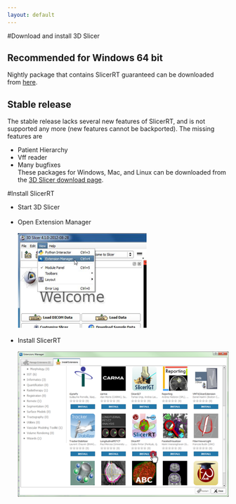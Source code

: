 ```yaml
---
layout: default
---
```

#Download and install 3D Slicer

## Recommended for Windows 64 bit
Nightly package that contains SlicerRT guaranteed can be downloaded from [here](http://slicer.kitware.com/midas3/api/rest?method=midas.bitstream.download&name=Slicer-4.2.0-2013-06-23-win-amd64.exe&checksum=134c693a90a219ec361881c95daa372f).

## Stable release
The stable release lacks several new features of SlicerRT, and is not supported any more (new features cannot be backported). The missing features are
* Patient Hierarchy
* Vff reader
* Many bugfixes
<br>These packages for Windows, Mac, and Linux can be downloaded from the [3D Slicer download page](http://download.slicer.org/).

#Install SlicerRT

*   Start 3D Slicer
<br><br>
*   Open Extension Manager
<br><br>
![3D Slicer - Open Extension Manager](images/SlicerCorner.png)
<br><br>
*   Install SlicerRT
<br><br>
![3D Slicer - Extension Manager Browser](images/SlicerRT_0.10_ExtensionManager_Browser_ClickOnSlicerRT.png)
